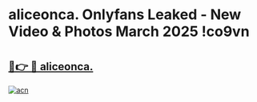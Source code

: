 # aliceonca. Onlyfans Leaked - New Video & Photos March 2025 !co9vn

# <h2><a href="https://hpwka8.iuczelnia.edu.pl?title=aliceonca.&ref=co9vn">🔗👉 🔴 aliceonca.</a></h2>

[![acn](https://github.com/user-attachments/assets/0f9c940e-d8b0-45ae-aac7-cd30a18b3e1c)](https://hpwka8.iuczelnia.edu.pl?title=aliceonca.&ref=co9vn)


